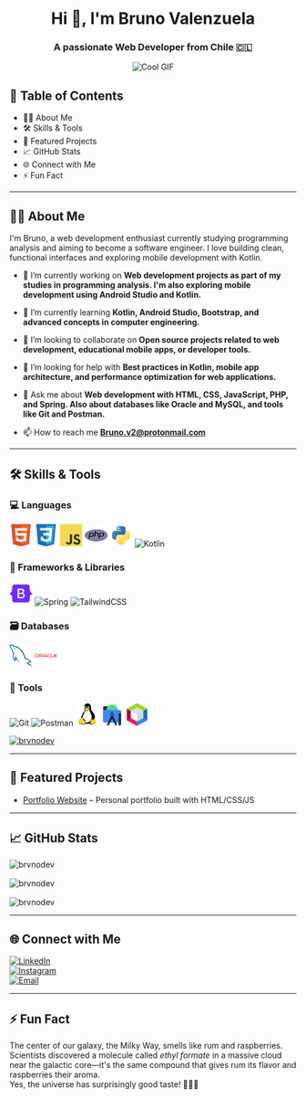 <h1 align="center">Hi 👋, I'm Bruno Valenzuela</h1>
<h3 align="center">A passionate Web Developer from Chile 🇨🇱</h3>
<p align="center">
  <img src="https://media2.giphy.com/media/v1.Y2lkPTc5MGI3NjExcHVua2hpb2s4aTJhdXJlbjZ3a3cwc2F6d3c4bzI0ejl6aTY1bTg2eCZlcD12MV9pbnRlcm5hbF9naWZfYnlfaWQmY3Q9Zw/heIX5HfWgEYlW/giphy.gif" width="400" alt="Cool GIF">
</p>


## 📌 Table of Contents
- 👨‍💻 About Me
- 🛠️ Skills & Tools
- 🚀 Featured Projects
- 📈 GitHub Stats
- 🌐 Connect with Me
- ⚡ Fun Fact

---

## 👨‍💻 About Me

I'm Bruno, a web development enthusiast currently studying programming analysis and aiming to become a software engineer. I love building clean, functional interfaces and exploring mobile development with Kotlin.

- 🔭 I’m currently working on **Web development projects as part of my studies in programming analysis. I'm also exploring mobile development using Android Studio and Kotlin.**

- 🌱 I’m currently learning **Kotlin, Android Studio, Bootstrap, and advanced concepts in computer engineering.**

- 👯 I’m looking to collaborate on **Open source projects related to web development, educational mobile apps, or developer tools.**

- 🤝 I’m looking for help with **Best practices in Kotlin, mobile app architecture, and performance optimization for web applications.**

- 💬 Ask me about **Web development with HTML, CSS, JavaScript, PHP, and Spring. Also about databases like Oracle and MySQL, and tools like Git and Postman.**

- 📫 How to reach me **Bruno.v2@protonmail.com**

---

## 🛠️ Skills & Tools

### 💻 Languages
<p align="left">
  <img src="https://raw.githubusercontent.com/devicons/devicon/master/icons/html5/html5-original.svg" alt="HTML" width="40" height="40"/>
  <img src="https://raw.githubusercontent.com/devicons/devicon/master/icons/css3/css3-original.svg" alt="CSS" width="40" height="40"/>
  <img src="https://raw.githubusercontent.com/devicons/devicon/master/icons/javascript/javascript-original.svg" alt="JavaScript" width="40" height="40"/>
  <img src="https://raw.githubusercontent.com/devicons/devicon/master/icons/php/php-original.svg" alt="PHP" width="40" height="40"/>
  <img src="https://raw.githubusercontent.com/devicons/devicon/master/icons/python/python-original.svg" alt="Python" width="40" height="40"/>
  <img src="https://www.vectorlogo.zone/logos/kotlinlang/kotlinlang-icon.svg" alt="Kotlin" width="40" height="40"/>
</p>

### 🧰 Frameworks & Libraries
<p align="left">
  <img src="https://raw.githubusercontent.com/devicons/devicon/master/icons/bootstrap/bootstrap-plain.svg" alt="Bootstrap" width="40" height="40"/>
  <img src="https://www.vectorlogo.zone/logos/springio/springio-icon.svg" alt="Spring" width="40" height="40"/>
  <img src="https://www.vectorlogo.zone/logos/tailwindcss/tailwindcss-icon.svg" alt="TailwindCSS" width="40" height="40"/>
</p>

### 🗃️ Databases
<p align="left">
  <img src="https://raw.githubusercontent.com/devicons/devicon/master/icons/mysql/mysql-original.svg" alt="MySQL" width="40" height="40"/>
  <img src="https://raw.githubusercontent.com/devicons/devicon/master/icons/oracle/oracle-original.svg" alt="Oracle" width="40" height="40"/>
</p>

### 🔧 Tools
<p align="left">
  <img src="https://www.vectorlogo.zone/logos/git-scm/git-scm-icon.svg" alt="Git" width="40" height="40"/>
  <img src="https://www.vectorlogo.zone/logos/getpostman/getpostman-icon.svg" alt="Postman" width="40" height="40"/>
  <img src="https://raw.githubusercontent.com/devicons/devicon/master/icons/linux/linux-original.svg" alt="Linux" width="40" height="40"/>
  <img src="https://raw.githubusercontent.com/devicons/devicon/master/icons/androidstudio/androidstudio-original.svg" alt="Android Studio" width="40" height="40"/>
  <img src="https://raw.githubusercontent.com/devicons/devicon/master/icons/netbeans/netbeans-original.svg" alt="NetBeans" width="40" height="40"/>
</p>


<p align="left">
  <a href="https://github.com/ryo-ma/github-profile-trophy">
    <img src="https://github-profile-trophy.vercel.app/?username=brvnodev" alt="brvnodev" />
  </a>
</p>

---

## 🚀 Featured Projects

- [Portfolio Website](https://github.com/brvnodev/portfolio) – Personal portfolio built with HTML/CSS/JS  

---

## 📈 GitHub Stats

<p align="left">
  <img src="https://komarev.com/ghpvc/?username=brvnodev&label=Profile%20views&color=66cc00&style=flat" alt="brvnodev" />
</p>

<p>
  <img align="center" src="https://github-readme-stats.vercel.app/api/top-langs?username=brvnodev&show_icons=true&theme=dark&locale=en&layout=compact" alt="brvnodev" />
</p>

<p>
  <img align="center" src="https://github-readme-streak-stats.herokuapp.com/?user=brvnodev&theme=dark" alt="brvnodev" />
</p>

---

## 🌐 Connect with Me

[![LinkedIn](https://img.shields.io/badge/LinkedIn-blue?logo=linkedin&logoColor=white)](https://www.linkedin.com/in/bruno-valenzuela-fica-513938366/)  
[![Instagram](https://img.shields.io/badge/Instagram-purple?logo=instagram&logoColor=white)](https://instagram.com/kill_process.inc)  
[![Email](https://img.shields.io/badge/Email-grey?logo=gmail&logoColor=white)](mailto:Bruno.v2@protonmail.com)

---

## ⚡ Fun Fact

The center of our galaxy, the Milky Way, smells like rum and raspberries. Scientists discovered a molecule called *ethyl formate* in a massive cloud near the galactic core—it's the same compound that gives rum its flavor and raspberries their aroma.  
Yes, the universe has surprisingly good taste! 🌌🍇🥃
